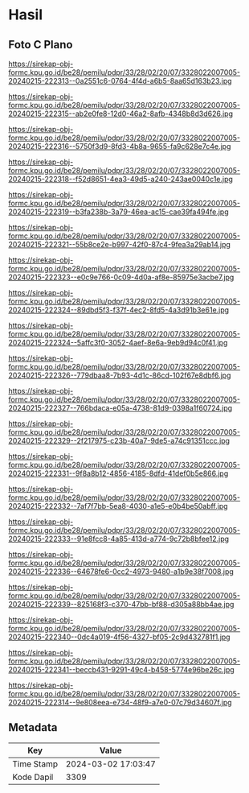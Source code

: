 # Hasil

## Foto C Plano

https://sirekap-obj-formc.kpu.go.id/be28/pemilu/pdpr/33/28/02/20/07/3328022007005-20240215-222313--0a2551c6-0764-4f4d-a6b5-8aa65d163b23.jpg

https://sirekap-obj-formc.kpu.go.id/be28/pemilu/pdpr/33/28/02/20/07/3328022007005-20240215-222315--ab2e0fe8-12d0-46a2-8afb-4348b8d3d626.jpg

https://sirekap-obj-formc.kpu.go.id/be28/pemilu/pdpr/33/28/02/20/07/3328022007005-20240215-222316--5750f3d9-8fd3-4b8a-9655-fa9c628e7c4e.jpg

https://sirekap-obj-formc.kpu.go.id/be28/pemilu/pdpr/33/28/02/20/07/3328022007005-20240215-222318--f52d8651-4ea3-49d5-a240-243ae0040c1e.jpg

https://sirekap-obj-formc.kpu.go.id/be28/pemilu/pdpr/33/28/02/20/07/3328022007005-20240215-222319--b3fa238b-3a79-46ea-ac15-cae39fa494fe.jpg

https://sirekap-obj-formc.kpu.go.id/be28/pemilu/pdpr/33/28/02/20/07/3328022007005-20240215-222321--55b8ce2e-b997-42f0-87c4-9fea3a29ab14.jpg

https://sirekap-obj-formc.kpu.go.id/be28/pemilu/pdpr/33/28/02/20/07/3328022007005-20240215-222323--e0c9e766-0c09-4d0a-af8e-85975e3acbe7.jpg

https://sirekap-obj-formc.kpu.go.id/be28/pemilu/pdpr/33/28/02/20/07/3328022007005-20240215-222324--89dbd5f3-f37f-4ec2-8fd5-4a3d91b3e61e.jpg

https://sirekap-obj-formc.kpu.go.id/be28/pemilu/pdpr/33/28/02/20/07/3328022007005-20240215-222324--5affc3f0-3052-4aef-8e6a-9eb9d94c0f41.jpg

https://sirekap-obj-formc.kpu.go.id/be28/pemilu/pdpr/33/28/02/20/07/3328022007005-20240215-222326--779dbaa8-7b93-4d1c-86cd-102f67e8dbf6.jpg

https://sirekap-obj-formc.kpu.go.id/be28/pemilu/pdpr/33/28/02/20/07/3328022007005-20240215-222327--766bdaca-e05a-4738-81d9-0398a1f60724.jpg

https://sirekap-obj-formc.kpu.go.id/be28/pemilu/pdpr/33/28/02/20/07/3328022007005-20240215-222329--2f217975-c23b-40a7-9de5-a74c91351ccc.jpg

https://sirekap-obj-formc.kpu.go.id/be28/pemilu/pdpr/33/28/02/20/07/3328022007005-20240215-222331--9f8a8b12-4856-4185-8dfd-41def0b5e866.jpg

https://sirekap-obj-formc.kpu.go.id/be28/pemilu/pdpr/33/28/02/20/07/3328022007005-20240215-222332--7af7f7bb-5ea8-4030-a1e5-e0b4be50abff.jpg

https://sirekap-obj-formc.kpu.go.id/be28/pemilu/pdpr/33/28/02/20/07/3328022007005-20240215-222333--91e8fcc8-4a85-413d-a774-9c72b8bfee12.jpg

https://sirekap-obj-formc.kpu.go.id/be28/pemilu/pdpr/33/28/02/20/07/3328022007005-20240215-222336--64678fe6-0cc2-4973-9480-a1b9e38f7008.jpg

https://sirekap-obj-formc.kpu.go.id/be28/pemilu/pdpr/33/28/02/20/07/3328022007005-20240215-222339--825168f3-c370-47bb-bf88-d305a88bb4ae.jpg

https://sirekap-obj-formc.kpu.go.id/be28/pemilu/pdpr/33/28/02/20/07/3328022007005-20240215-222340--0dc4a019-4f56-4327-bf05-2c9d432781f1.jpg

https://sirekap-obj-formc.kpu.go.id/be28/pemilu/pdpr/33/28/02/20/07/3328022007005-20240215-222341--beccb431-9291-49c4-b458-5774e96be26c.jpg

https://sirekap-obj-formc.kpu.go.id/be28/pemilu/pdpr/33/28/02/20/07/3328022007005-20240215-222314--9e808eea-e734-48f9-a7e0-07c79d34607f.jpg


## Metadata

| Key        | Value               |
| ---------- | ------------------- |
| Time Stamp | 2024-03-02 17:03:47 |
| Kode Dapil | 3309                |




